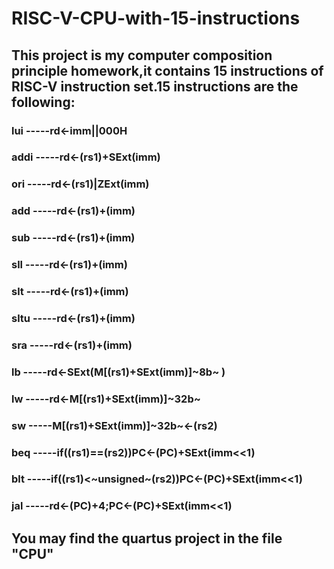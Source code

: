 # RISC-V-CPU-with-15-instructions
## This project is my  computer composition principle homework,it contains 15 instructions of RISC-V instruction set.15 instructions are the following:
### lui -----rd<-imm||000H
### addi -----rd<-(rs1)+SExt(imm)
### ori -----rd<-(rs1)|ZExt(imm)
### add -----rd<-(rs1)+(imm)
### sub -----rd<-(rs1)+(imm)
### sll -----rd<-(rs1)+(imm)
### slt -----rd<-(rs1)+(imm)
### sltu -----rd<-(rs1)+(imm)
### sra -----rd<-(rs1)+(imm)
### lb -----rd<-SExt(M[(rs1)+SExt(imm)]~8b~  )
### lw -----rd<-M[(rs1)+SExt(imm)]~32b~
### sw -----M[(rs1)+SExt(imm)]~32b~<-(rs2)
### beq -----if((rs1)==(rs2))PC<-(PC)+SExt(imm<<1)
### blt -----if((rs1)<~unsigned~(rs2))PC<-(PC)+SExt(imm<<1)
### jal -----rd<-(PC)+4;PC<-(PC)+SExt(imm<<1)

## You may find the quartus project in the file "CPU"
